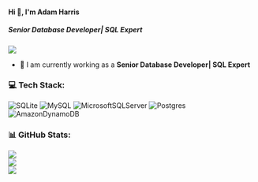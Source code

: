 #### Hi 👋, I'm Adam Harris
##### **Senior Database Developer| SQL Expert**

[![](https://visitcount.itsvg.in/api?id=adamharris1219&icon=0&color=9)](https://visitcount.itsvg.in)

- 🔭 I am currently working as a **Senior Database Developer| SQL Expert**

### 💻 Tech Stack:
![SQLite](https://img.shields.io/badge/sqlite-%2307405e.svg?style=flat&logo=sqlite&logoColor=white) ![MySQL](https://img.shields.io/badge/mysql-%2300f.svg?style=flat&logo=mysql&logoColor=white) ![MicrosoftSQLServer](https://img.shields.io/badge/Microsoft%20SQL%20Sever-CC2927?style=flat&logo=microsoft%20sql%20server&logoColor=white) ![Postgres](https://img.shields.io/badge/postgres-%23316192.svg?style=flat&logo=postgresql&logoColor=white) ![AmazonDynamoDB](https://img.shields.io/badge/Amazon%20DynamoDB-4053D6?style=flat&logo=Amazon%20DynamoDB&logoColor=white)

### 📊 GitHub Stats:
![](https://github-readme-stats.vercel.app/api?username=adamharris1219&theme=radical&hide_border=false&include_all_commits=false&count_private=false)<br/>
![](https://github-readme-streak-stats.herokuapp.com/?user=adamharris1219&theme=radical&hide_border=false)<br/>
![](https://github-readme-stats.vercel.app/api/top-langs/?username=adamharris1219&theme=radical&hide_border=false&include_all_commits=false&count_private=false&layout=compact)
